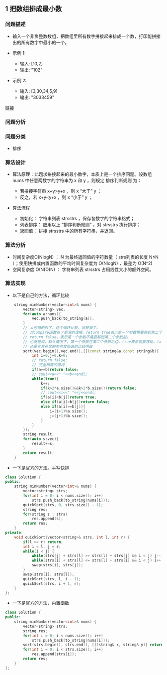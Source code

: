 
## 1 把数组排成最小数

### 问题描述
* 输入一个非负整数数组，把数组里所有数字拼接起来排成一个数，打印能拼接出的所有数字中最小的一个。

* 示例 1:
  * 输入: [10,2]
  * 输出: "102"
* 示例 2:
  * 输入: [3,30,34,5,9]
  * 输出: "3033459"

[链接](https://leetcode-cn.com/problems/ba-shu-zu-pai-cheng-zui-xiao-de-shu-lcof)

### 问题分析


### 问题分类

* 排序

### 算法设计

* 算法原理：此题求拼接起来的最小数字，本质上是一个排序问题。设数组nums 中任意两数字的字符串为 x 和 y ，则规定 排序判断规则 为：
  * 若拼接字符串 x+y>y+x ，则 x “大于” y ；
  * 反之，若 x+y<y+x ，则 x “小于” y ；

* 算法流程
  * 初始化： 字符串列表 strsstrs ，保存各数字的字符串格式；
  * 列表排序： 应用以上 “排序判断规则” ，对 strsstrs 执行排序；
  * 返回值： 拼接 strsstrs 中的所有字符串，并返回。

### 算法分析

* 时间复杂度O(NlogN) ： N 为最终返回值的字符数量（ strs列表的长度 N≤N ）；使用快排或内置函数的平均时间复杂度为 O(NlogN) ，最差为 O(N^2)
* 空间复杂度 O(N)O(N) ： 字符串列表 strsstrs 占用线性大小的额外空间。

### 算法实现

* 以下是自己的方法，循环比较
```C++
    string minNumber(vector<int>& nums) {
        vector<string> vec;
        for(auto a:nums){
            vec.push_back(to_string(a));
        }
        // 太他妈的秀了。这个循环比较。我是服了。
        // 对compare函数有了更深的理解。return true表示第一个参数需要移到第二个参数前。
        // return false。表示第一个参数不需要移到第二个参数前。
        // 也就是说，默认情况下，第一个参数在第二个参数后边。true表示需要移动。false表示不需要移动。
        // 还是官方英文的参考文档说的比较明白
        sort(vec.begin(),vec.end(),[](const string&a,const string&b){
            int i=0,j=0,k=0;
            // return false;
            // 完全相等的情况
            if(a==b)return false;
            // cout<<a<<" "<<b<<endl;
            while(true){
                k++;
                if(k>2*a.size()&&k>2*b.size())return false;
                // cout<<i<<" "<<j<<endl;
                if(a[i]<b[j])return true;
                else if(a[i]>b[j])return false;
                else if(a[i]==b[j]){
                    i=(i+1)%a.size();
                    j=(j+1)%b.size();
                }
            }           
        });
        string result;
        for(auto s:vec){
            result+=s;
        }
        return result;
    }
```

* 一下是官方的方法。手写快排
```C++
class Solution {
public:
    string minNumber(vector<int>& nums) {
        vector<string> strs;
        for(int i = 0; i < nums.size(); i++)
            strs.push_back(to_string(nums[i]));
        quickSort(strs, 0, strs.size() - 1);
        string res;
        for(string s : strs)
            res.append(s);
        return res;
    }
private:
    void quickSort(vector<string>& strs, int l, int r) {
        if(l >= r) return;
        int i = l, j = r;
        while(i < j) {
            while(strs[j] + strs[l] >= strs[l] + strs[j] && i < j) j--;
            while(strs[i] + strs[l] <= strs[l] + strs[i] && i < j) i++;
            swap(strs[i], strs[j]);
        }
        swap(strs[i], strs[l]);
        quickSort(strs, l, i - 1);
        quickSort(strs, i + 1, r);
    }
};
```
* 一下是官方的方法，内置函数
```C++
class Solution {
public:
    string minNumber(vector<int>& nums) {
        vector<string> strs;
        string res;
        for(int i = 0; i < nums.size(); i++)
            strs.push_back(to_string(nums[i]));
        sort(strs.begin(), strs.end(), [](string& x, string& y){ return x + y < y + x; });
        for(int i = 0; i < strs.size(); i++)
            res.append(strs[i]);
        return res;
    }
};

```